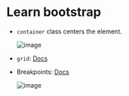 # Learn bootstrap

- `container` class centers the element.

  ![image](https://user-images.githubusercontent.com/31458531/195975004-ce042f20-29a4-4374-8bc7-2b1ed0434c76.png)


- `grid`: [Docs](https://getbootstrap.com/docs/5.2/layout/grid/)

- Breakpoints: [Docs](https://getbootstrap.com/docs/5.2/layout/breakpoints/)

  ![image](https://user-images.githubusercontent.com/31458531/195975112-4471287a-f9c0-4ee0-bc13-06cd3d88912a.png)
